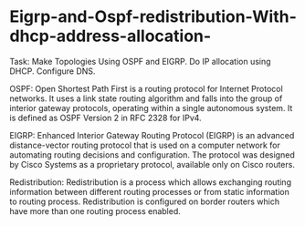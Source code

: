 # Eigrp-and-Ospf-redistribution-With-dhcp-address-allocation-
Task: Make Topologies Using OSPF and EIGRP. Do IP allocation using DHCP. Configure DNS.

OSPF: Open Shortest Path First is a routing protocol for Internet Protocol networks. It uses a link state routing algorithm and falls into the group of interior gateway protocols, operating within a single autonomous system. It is defined as OSPF Version 2 in RFC 2328 for IPv4.

EIGRP: Enhanced Interior Gateway Routing Protocol (EIGRP) is an advanced distance-vector routing protocol that is used on a computer network for automating routing decisions and configuration. The protocol was designed by Cisco Systems as a proprietary protocol, available only on Cisco routers.

Redistribution:  Redistribution is a process which allows exchanging routing information between different routing processes or from static information to routing process. Redistribution is configured on border routers which have more than one routing process enabled.
